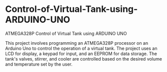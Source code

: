 # Control-of-Virtual-Tank-using-ARDUINO-UNO
ATMEGA328P Control of Virtual Tank using ARDUINO UNO

This project involves programming an ATMEGA328P processor on an Arduino Uno to control the operation of a virtual tank. 
The project uses an LCD for display, a keypad for input, and an EEPROM for data storage. 
The tank's valves, stirrer, and cooler are controlled based on the desired volume and temperature set by the user.
